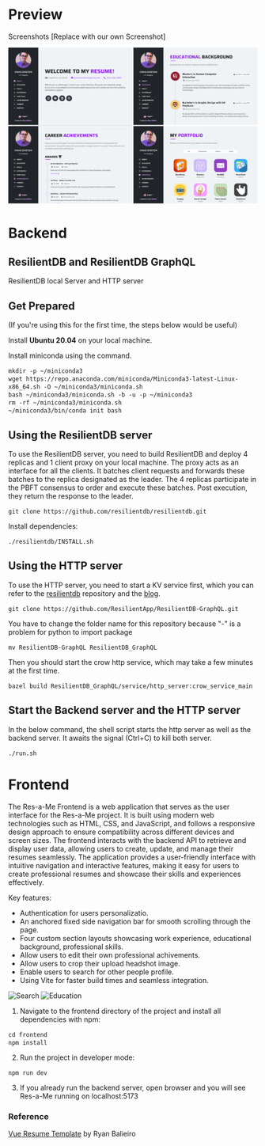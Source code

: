 # Preview

Screenshots [Replace with our own Screenshot]

![alt desktop](screenshots/desktop-previews.png)

# Backend
## ResilientDB and ResilientDB GraphQL
ResilientDB local Server and HTTP server

## Get Prepared 

(If you're using this for the first time, the steps below would be useful)

Install **Ubuntu 20.04** on your local machine.

Install miniconda using the command.

    mkdir -p ~/miniconda3
    wget https://repo.anaconda.com/miniconda/Miniconda3-latest-Linux-x86_64.sh -O ~/miniconda3/miniconda.sh
    bash ~/miniconda3/miniconda.sh -b -u -p ~/miniconda3
    rm -rf ~/miniconda3/miniconda.sh
    ~/miniconda3/bin/conda init bash

## Using the ResilientDB server

To use the ResilientDB server, you need to build ResilientDB and deploy 4 replicas and 1 client proxy on your local machine. The proxy acts as an interface for all the clients. It batches client requests and forwards these batches to the replica designated as the leader. The 4 replicas participate in the PBFT consensus to order and execute these batches. Post execution, they return the response to the leader.

    git clone https://github.com/resilientdb/resilientdb.git

Install dependencies:

    ./resilientdb/INSTALL.sh

## Using the HTTP server

To use the HTTP server, you need to start a KV service first, which you can refer to the [resilientdb](https://github.com/resilientdb/resilientdb) repository and the [blog](https://blog.resilientdb.com/2022/09/28/GettingStartedNexRes.html). 

    git clone https://github.com/ResilientApp/ResilientDB-GraphQL.git

You have to change the folder name for this repository because "-" is a problem for python to import package

    mv ResilientDB-GraphQL ResilientDB_GraphQL

Then you should start the crow http service, which may take a few minutes at the first time.
    
    bazel build ResilientDB_GraphQL/service/http_server:crow_service_main

## Start the Backend server and the HTTP server

In the below command, the shell script starts the http server as well as the backend server. It awaits the signal (Ctrl+C) to kill both server.

    ./run.sh



# Frontend

The Res-a-Me Frontend is a web application that serves as the user interface for the Res-a-Me project. It is built using modern web technologies such as HTML, CSS, and JavaScript, and follows a responsive design approach to ensure compatibility across different devices and screen sizes. The frontend interacts with the backend API to retrieve and display user data, allowing users to create, update, and manage their resumes seamlessly. The application provides a user-friendly interface with intuitive navigation and interactive features, making it easy for users to create professional resumes and showcase their skills and experiences effectively.

Key features:
- Authentication for users personalizatio.
- An anchored fixed side navigation bar for smooth scrolling through the page.
- Four custom section layouts showcasing work experience, educational background, professional skills.
- Allow users to edit their own professional achivements.
- Allow users to crop their upload headshot image. 
- Enable users to search for other people profile.
- Using Vite for faster build times and seamless integration.

![Search](https://github.com/tobyyu007/Res-a-Me/assets/71425321/5d2c2df4-fd4b-4412-a121-a429ffec7951)
![Education](https://github.com/tobyyu007/Res-a-Me/assets/71425321/d41aa670-79bb-4fac-a468-913c63d714f5)


1. Navigate to the frontend directory of the project and install all dependencies with npm:
```
cd frontend
npm install
```

2. Run the project in developer mode:
```
npm run dev
```

3. If you already run the backend server, open browser and you will see Res-a-Me running on localhost:5173

### Reference
[Vue Resume Template](https://ryanbalieiro.github.io/vue-resume-template/) by Ryan Balieiro
